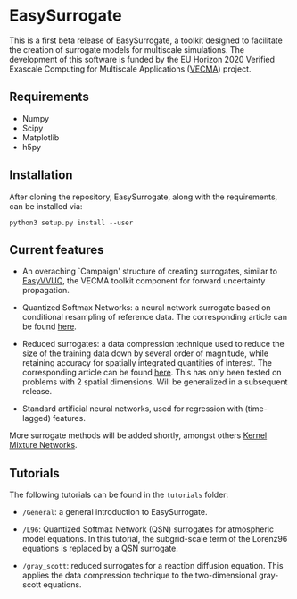 # EasySurrogate

This is a first beta release of EasySurrogate, a toolkit designed to facilitate the creation of surrogate models for multiscale simulations. The development of this software is funded by the EU Horizon 2020 Verified Exascale Computing for Multiscale Applications ([VECMA](www.vecma.eu)) project.

## Requirements

+ Numpy
+ Scipy
+ Matplotlib
+ h5py

## Installation

After cloning the repository, EasySurrogate, along with the requirements, can be installed via:

```
python3 setup.py install --user
```
## Current features

+ An overaching `Campaign' structure of creating surrogates, similar to [EasyVVUQ](https://github.com/UCL-CCS/EasyVVUQ), the VECMA toolkit component for forward uncertainty propagation.

+ Quantized Softmax Networks: a neural network surrogate based on conditional resampling of reference data. The corresponding article can be found [here](https://arxiv.org/abs/2004.01457).

+ Reduced surrogates: a data compression technique used to reduce the size of the training data down by several order of magnitude, while retaining accuracy for spatially integrated quantities of interest. The corresponding article can be found [here](https://www.sciencedirect.com/science/article/pii/S0045793020300438?casa_token=opUTwCki7QIAAAAA:GwBFszrT7xF-yV5LDSUzcVZK45pA3cDSCj-tDoHgKGNS8YtpREVNXRFpsJapA84-sSIlob61ZZue). This has only been tested on problems with 2 spatial dimensions. Will be generalized in a subsequent release. 

+ Standard artificial neural networks, used for regression with (time-lagged) features.

More surrogate methods will be added shortly, amongst others [Kernel Mixture Networks](https://arxiv.org/abs/1705.07111).

## Tutorials

The following tutorials can be found in the `tutorials` folder:

 + `/General`: a general introduction to EasySurrogate.

 + `/L96`: Quantized Softmax Network (QSN) surrogates for atmospheric model equations. In this tutorial, the subgrid-scale term of the Lorenz96 equations is replaced by a QSN surrogate.
 
 + `/gray_scott`: reduced surrogates for a reaction diffusion equation. This applies the data compression technique to the two-dimensional gray-scott equations.
